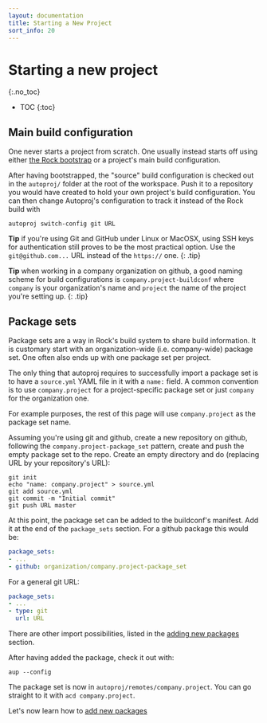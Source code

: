 ```yaml
---
layout: documentation
title: Starting a New Project
sort_info: 20
---
```


# Starting a new project
{:.no_toc}

- TOC
{:toc}


## Main build configuration

One never starts a project from scratch. One usually instead starts off using
either [the Rock bootstrap](../basics/installation.html) or a project's main
build configuration.

After having bootstrapped, the "source" build configuration is checked out in
the `autoproj/` folder at the root of the workspace. Push it to a repository
you would have created to hold your own project's build configuration. You can
then change Autoproj's configuration to track it instead of the Rock build with

~~~
autoproj switch-config git URL
~~~

**Tip** if you're using Git and GitHub under Linux or MacOSX, using SSH keys
for authentication still proves to be the most practical option. Use the
`git@github.com...` URL instead of the `https://` one.
{: .tip}

**Tip** when working in a company organization on github, a good naming scheme
for build configurations is `company.project-buildconf` where `company` is your
organization's name and `project` the name of the project you're setting up.
{: .tip}

## Package sets

Package sets are a way in Rock's build system to share build information. It is
customary start with an organization-wide (i.e.  company-wide) package set.
One often also ends up with one package set per project.

The only thing that autoproj requires to successfully import a package set is
to have a `source.yml` YAML file in it with a `name:` field. A common
convention is to use `company.project` for a project-specific package set or
just `company` for the organization one.

For example purposes, the rest of this page will use `company.project` as the
package set name.

Assuming you're using git and github, create a new repository on github,
following the `company.project-package_set` pattern, create and push the empty
package set to the repo. Create an empty directory and do (replacing URL by
your repository's URL):

~~~
git init
echo "name: company.project" > source.yml
git add source.yml
git commit -m "Initial commit"
git push URL master
~~~

At this point, the package set can be added to the buildconf's manifest. Add it
at the end of the `package_sets` section. For a github package this would be:

~~~yaml
package_sets:
- ...
- github: organization/company.project-package_set
~~~

For a general git URL:

~~~yaml
package_sets:
- ...
- type: git
  url: URL
~~~

There are other import possibilities, listed in the [adding new
packages](add_packages.html) section.

After having added the package, check it out with:

~~~
aup --config
~~~

The package set is now in `autoproj/remotes/company.project`.  You can go
straight to it with `acd company.project`.

Let's now learn how to [add new packages](add_packages.html)

